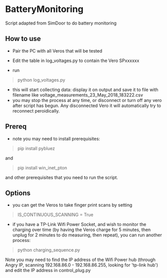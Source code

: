 # BatteryMonitoring
Script adapted from SimDoor to do battery monitoring


## How to use
- Pair the PC with all Veros that will be tested
- Edit the table in log_voltages.py to contain the Vero SPxxxxxx

- run 
> python log_voltages.py
- this will start collecting data: display it on output and save it to file with filename like voltage_measurements_23_May_2018_183222.csv
- you may stop the process at any time, or disconnect or turn off any vero after script has begun. Any disconnected Vero it will automatically try to reconnect peroidically.

## Prereq
- note you may need to install prerequisites:
> pip install pybluez

and
> pip install win_inet_pton

and other prerequisites that you need to run the script.

## Options
- you can get the Veros to take finger print scans by setting
> IS_CONTINUOUS_SCANNING = True

- if you have a TP-Link Wifi Power Socket, and wish to monitor the charging over time (by having the Veros charge for 5 minutes, then unplug for 2 minutes to do measuring, then repeat), you can run another process:
> python charging_sequence.py

Note you may need to find the IP address of the Wifi Power hub (through Angry IP, scanning 192.168.86.0 - 192.168.86.255, looking for 'tp-link hub') and edit the IP address in control_plug.py

